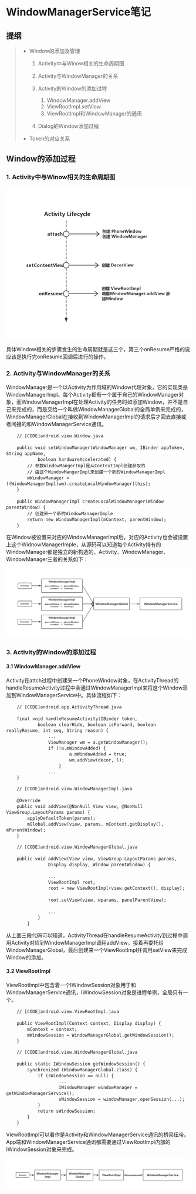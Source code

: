 # WindowManagerService笔记
## 提纲
> * Window的添加及管理
> 
>   1. Activity中与Winow相关的生命周期图
>   2. Activity与WindowManager的关系
>   3. Activity的Window的添加过程
>      
>       1. WindowManager.addView
>       2. ViewRootImpl.setView
>       3. ViewRootImpl和WindowManager的通讯
>   
>   4. Dialog的Window添加过程
>
> * Token的对应关系
> 

## Window的添加过程

### 1. Activity中与Winow相关的生命周期图

![wms](./pic/wms_pic2.png)

具体Window相关的步骤发生的生命周期就是这三个，第三个onResume严格的说应该是执行完onResume回调后进行的操作。

### 2. Activity与WindowManager的关系

WindowManager是一个以Activity为作用域的Window代理对象，它的实现类是WindowManagerImpl。每个Activity都有一个属于自己的WindowManager对象，而WindowManagerImpl在处理Activity的任务时如添加Window，并不是自己来完成的，而是交给一个叫做WindowManagerGlobal的全局单例来完成的，WindowManagerGlobal在接收到WindowManagerImpl的请求后才回去直接或者间接的和WindowManagerService通讯。

```
    // [CODE]android.view.Window.java

    public void setWindowManager(WindowManager wm, IBinder appToken, String appName,
            boolean hardwareAccelerated) {
        // 参数WindowMangerImpl是从ContextImpl创建获取的
        // 由这个WindowMangerImpl来创建一个新的WindowManagerImpl
        mWindowManager = ((WindowManagerImpl)wm).createLocalWindowManager(this);
    }

    public WindowManagerImpl createLocalWindowManager(Window parentWindow) {
        // 创建来一个新的WindowManagerImple
        return new WindowManagerImpl(mContext, parentWindow);
    }

```
在Window被设置来对应的WindowManagerImpl后，对应的Activity也会被设置上这个WidnowManagerImple，从源码可以知道每个Activity持有的WindowManager都是独立的新构造的，Activity、WindowManager、WindowManager三者的关系如下：

![wms](./pic/wms_pic5.png)


### 3. Activity的Window的添加过程

####  3.1 WindowManager.addView
Activity在attch过程中创建来一个PhoneWindow对象，在ActivityThread的handleResumeActivity过程中会通过WindowManagerImpl来将这个Window添加到WindowManagerService中。具体流程如下：
```
    // [CODE]android.app.ActivityThread.java

    final void handleResumeActivity(IBinder token,
            boolean clearHide, boolean isForward, boolean reallyResume, int seq, String reason) {
                ...
                ViewManager wm = a.getWindowManager();
                if (!a.mWindowAdded) {
                        a.mWindowAdded = true;
                        wm.addView(decor, l);
                    }
                ...
    }
```

```
    // [CODE]android.view.WindowManagerImpl.java

    @Override
    public void addView(@NonNull View view, @NonNull ViewGroup.LayoutParams params) {
        applyDefaultToken(params);
        mGlobal.addView(view, params, mContext.getDisplay(), mParentWindow);
    }

```

```
    // [CODE]android.view.WindowManagerGlobal.java

    public void addView(View view, ViewGroup.LayoutParams params,
                Display display, Window parentWindow) {

                ...
                ViewRootImpl root;
                root = new ViewRootImpl(view.getContext(), display);
                
                root.setView(view, wparams, panelParentView);
            
                ...
            }
        }
```
从上面三段代码可以知道，ActivityThread在handleResumeActivity到过程中调用Activity对应到WindowManagerImpl调用addView，接着再委托给WindowManagerGlobal，最后创建来一个ViewRootImpl并调用setView来完成Window的添加。


#### 3.2 ViewRootImpl
ViewRootImpl中包含着一个IWindowSession对象用于和WindowManagerService通讯，IWindowSession对象是进程单例，全局只有一个。

```
    // [CODE]android.view.ViewRootImpl.java

    public ViewRootImpl(Context context, Display display) {
        mContext = context;
        mWindowSession = WindowManagerGlobal.getWindowSession();
    }
```

```
    // [CODE]android.view.WindowManagerGlobal.java

    public static IWindowSession getWindowSession() {
        synchronized (WindowManagerGlobal.class) {
            if (sWindowSession == null) {
                    ...
                    IWindowManager windowManager = getWindowManagerService();
                    sWindowSession = windowManager.openSession(...);
            }
            return sWindowSession;
        }
    }

```
ViewRootImpl可以看作是Activity和WindowManagerService通讯的桥梁纽带。App端和WindowManagerService通讯都需要通过ViewRootImpl内部的IWindowSession对象来完成。

![wms](./pic/wms_pic7.png)